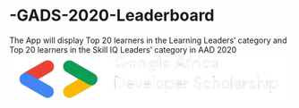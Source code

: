 # -GADS-2020-Leaderboard
The  App will display Top 20 learners in the Learning Leaders’ category and Top 20 learners in the Skill IQ Leaders’ category in AAD 2020
![image](https://github.com/MrCoderJ/-GADS-2020-Leaderboard/blob/master/app/src/main/res/drawable/gads_header.png)
